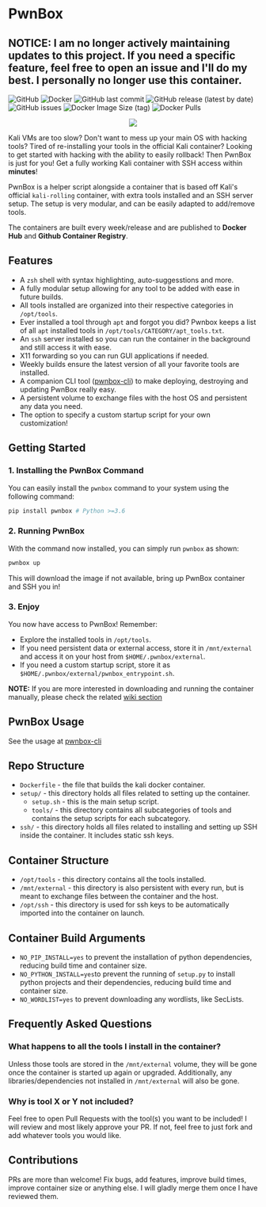 # PwnBox

## NOTICE: I am no longer actively maintaining updates to this project. If you need a specific feature, feel free to open an issue and I'll do my best. I personally no longer use this container.

![GitHub](https://img.shields.io/github/license/deadpackets/pwnbox) ![Docker](https://badges.aleen42.com/src/docker.svg) ![GitHub last commit](https://img.shields.io/github/last-commit/deadpackets/pwnbox) ![GitHub release (latest by date)](https://img.shields.io/github/v/release/DeadPackets/pwnbox?label=latest-release) ![GitHub issues](https://img.shields.io/github/issues/deadpackets/pwnbox) ![Docker Image Size (tag)](https://img.shields.io/docker/image-size/deadpackets/pwnbox/latest?label=pwnbox%3Alatest) ![Docker Pulls](https://img.shields.io/docker/pulls/deadpackets/pwnbox)

<p align="center">

<img src="https://github.com/DeadPackets/pwnbox/raw/main/demo.gif">

</p>

Kali VMs are too slow? Don't want to mess up your main OS with hacking tools? Tired of re-installing your tools in the official Kali container? Looking to get started with hacking with the ability to easily rollback! Then PwnBox is just for you! Get a fully working Kali container with SSH access within **minutes**!

PwnBox is a helper script alongside a container that is based off Kali's official `kali-rolling` container, with extra tools installed and an SSH server setup. The setup is very modular, and can be easily adapted to add/remove tools.

The containers are built every week/release and are published to **Docker Hub** and **Github Container Registry**.

## Features

* A `zsh` shell with syntax highlighting, auto-suggesstions and more.
* A fully modular setup allowing for any tool to be added with ease in future builds.
* All tools installed are organized into their respective categories in `/opt/tools`.
* Ever installed a tool through `apt` and forgot you did? Pwnbox keeps a list of all `apt` installed tools in `/opt/tools/CATEGORY/apt_tools.txt`.
* An `ssh` server installed so you can run the container in the background and still access it with ease.
* X11 forwarding so you can run GUI applications if needed.
* Weekly builds ensure the latest version of all your favorite tools are installed.
* A companion CLI tool ([pwnbox-cli](https://github.com/deadpackets/pwnbox-cli)) to make deploying, destroying and updating PwnBox really easy.
* A persistent volume to exchange files with the host OS and persistent any data you need.
* The option to specify a custom startup script for your own customization!

## Getting Started

### 1. Installing the PwnBox Command

You can easily install the `pwnbox` command to your system using the following command:

```bash
pip install pwnbox # Python >=3.6
```

### 2. Running PwnBox

With the command now installed, you can simply run `pwnbox` as shown:

```bash
pwnbox up
```

This will download the image if not available, bring up PwnBox container and SSH you in!

### 3. Enjoy

You now have access to PwnBox! Remember:

* Explore the installed tools in `/opt/tools`.
* If you need persistent data or external access, store it in `/mnt/external` and access it on your host from `$HOME/.pwnbox/external`.
* If you need a custom startup script, store it as `$HOME/.pwnbox/external/pwnbox_entrypoint.sh`.

**NOTE:** If you are more interested in downloading and running the container manually, please check the related [wiki section](https://github.com/DeadPackets/pwnbox/wiki/Manual-Setup)

## PwnBox Usage

See the usage at [pwnbox-cli](https://github.com/deadpackets/pwnbox-cli)

## Repo Structure

* `Dockerfile` - the file that builds the kali docker container.
* `setup/` - this directory holds all files related to setting up the container.
  * `setup.sh` - this is the main setup script.
  * `tools/` - this directory contains all subcategories of tools and contains the setup scripts for each subcategory.
* `ssh/` - this directory holds all files related to installing and setting up SSH inside the container. It includes static ssh keys.

## Container Structure

* `/opt/tools` - this directory contains all the tools installed.
* `/mnt/external` - this directory is also persistent with every run, but is meant to exchange files between the container and the host.
* `/opt/ssh` - this directory is used for ssh keys to be automatically imported into the container on launch.

## Container Build Arguments

* `NO_PIP_INSTALL=yes` to prevent the installation of python dependencies, reducing build time and container size.
* `NO_PYTHON_INSTALL=yes`to prevent the running of `setup.py` to install python projects and their dependencies, reducing build time and container size.
* `NO_WORDLIST=yes` to prevent downloading any wordlists, like SecLists.

## Frequently Asked Questions

### What happens to all the tools I install in the container?

Unless those tools are stored in the `/mnt/external` volume, they will be gone once the container is started up again or upgraded. Additionally, any libraries/dependencies not installed in `/mnt/external` will also be gone.

### Why is tool X or Y not included?

Feel free to open Pull Requests with the tool(s) you want to be included! I will review and most likely approve your PR. If not, feel free to just fork and add whatever tools you would like.

## Contributions

PRs are more than welcome! Fix bugs, add features, improve build times, improve container size or anything else. I will gladly merge them once I have reviewed them.
